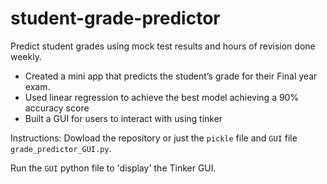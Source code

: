 # student-grade-predictor

Predict student grades using mock test results and hours of revision done weekly.

- Created a mini app that predicts the student’s grade for their Final year exam.
- Used linear regression to achieve the best model achieving a 90% accuracy score
- Built a GUI for users to interact with using tinker


Instructions:
Dowload the repository or just 
the  `pickle`  file and `GUI` file `grade_predictor_GUI.py`.

Run the `GUI` python file to 'display' the Tinker GUI.


